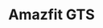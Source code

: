 ---
title: Amazfit GTS
description: Un reloj muy parecido al Apple Watch pero con una calidad/precio inmejorable
image: ./img/GTS.jpg
link: https://es.amazfit.com/gts.html
price: 130
---